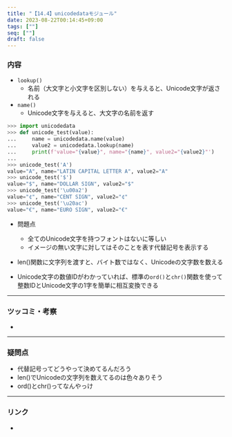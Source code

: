 ```yaml
---
title: "【14.4】unicodedataモジュール"
date: 2023-08-22T00:14:45+09:00
tags: [""]
seq: [""]
draft: false
---
```


### 内容
- `lookup()`
  - 名前（大文字と小文字を区別しない）を与えると、Unicode文字が返される
- `name()`
  - Unicode文字を与えると、大文字の名前を返す

```python
>>> import unicodedata
>>> def unicode_test(value):
...     name = unicodedata.name(value)
...     value2 = unicodedata.lookup(name)
...     print(f'value="{value}", name="{name}", value2="{value2}"')
...
>>> unicode_test('A')
value="A", name="LATIN CAPITAL LETTER A", value2="A"
>>> unicode_test('$')
value="$", name="DOLLAR SIGN", value2="$"
>>> unicode_test('\u00a2')
value="¢", name="CENT SIGN", value2="¢"
>>> unicode_test('\u20ac')
value="€", name="EURO SIGN", value2="€"
```

- 問題点
  - 全てのUnicode文字を持つフォントはないに等しい
  - イメージの無い文字に対してはそのことを表す代替記号を表示する

- len()関数に文字列を渡すと、バイト数ではなく、Unicodeの文字数を数える

- Unicode文字の数値IDがわかっていれば、標準の`ord()`と`chr()`関数を使って整数IDとUnicode文字の1字を簡単に相互変換できる

---
### ツッコミ・考察
- 

---
### 疑問点
- 代替記号ってどうやって決めてるんだろう
- len()でUnicodeの文字列を数えてるのは色々ありそう
- ord()とchr()ってなんやっけ


---
### リンク
- 